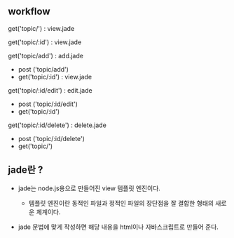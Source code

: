 ## workflow

get('topic/') : view.jade

get('topic/:id') : view.jade

get('topic/add') : add.jade

  - post ('topic/add')
  - get('topic/:id') : view.jade

get('topic/:id/edit') : edit.jade

  - post ('topic/:id/edit')
  - get('topic/:id')

get('topic/:id/delete') : delete.jade
  - post ('topic/:id/delete')
  - get('topic/')


## jade란 ?

- jade는 node.js용으로 만들어진 view 템플릿 엔진이다.

  - 템플릿 엔진이란 동적인 파일과 정적인 파일의 장단점을 잘 결합한 형태의 새로운 체계이다.

- jade 문법에 맞게 작성하면 해당 내용을 html이나 자바스크립트로 만들어 준다.
